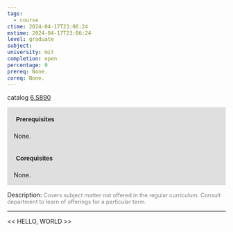 ```yaml
---
tags:
  - course
ctime: 2024-04-17T23:06:24
mstime: 2024-04-17T23:06:24
level: graduate
subject: 
university: mit
completion: open
percentage: 0
prereq: None.
coreq: None.
---
```


catalog [6.S890](http://student.mit.edu/catalog/m6e.html#6.S890)

<span style="display: block; padding: 15px; background-color: rgb(100, 100, 100, 0.2);"><font id="m_prereq3539_0" style="display: block; font-family: Arial, sans-serif; font-weight: bold; padding: 5px">Prerequisites</font><br><span id="prereq3539_0">None.</span></span>
<span style="display: block; padding: 15px; background-color: rgb(100, 100, 100, 0.2);"><font id="m_coreq3539_0" style="display: block; font-family: Arial, sans-serif; font-weight: bold; padding: 5px">Corequisites</font><br><span id="coreq3539_0">None.</span></span>

<font style="">Description:</font>
<font style="color: grey; font-size: 0.8rem;">Covers subject matter not offered in the regular curriculum. Consult department to learn of offerings for a particular term.</font>



---

<< HELLO, WORLD >>
